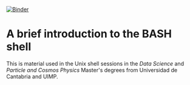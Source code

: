 [![Binder](http://mybinder.org/badge_logo.svg)](https://mybinder.org/v2/gh/SantanderMetGroup/binder-atlas/master?urlpath=git-pull%3Frepo%3Dhttps%253A%252F%252Fgithub.com%252Fjesusff%252Fintroduccion-shell%26urlpath%3Dlab%252Ftree%252Fintroduccion-shell%252F%26branch%3Dmain)

# A brief introduction to the BASH shell

This is material used in the Unix shell sessions in the _Data Science_ and _Particle and Cosmos Physics_ Master's degrees from Universidad de Cantabria and UIMP.
